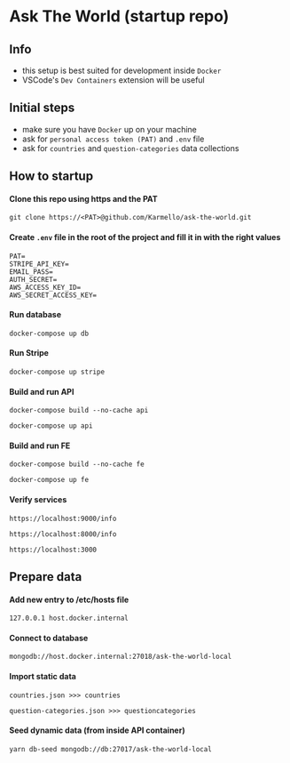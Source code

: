 # Ask The World (startup repo)

## Info

- this setup is best suited for development inside `Docker`
- VSCode's `Dev Containers` extension will be useful

## Initial steps

- make sure you have `Docker` up on your machine
- ask for `personal access token (PAT)` and `.env` file
- ask for `countries` and `question-categories` data collections

## How to startup

#### Clone this repo using https and the PAT

```
git clone https://<PAT>@github.com/Karmello/ask-the-world.git
```

#### Create `.env` file in the root of the project and fill it in with the right values

```
PAT=
STRIPE_API_KEY=
EMAIL_PASS=
AUTH_SECRET=
AWS_ACCESS_KEY_ID=
AWS_SECRET_ACCESS_KEY=
```

#### Run database

```
docker-compose up db
```

#### Run Stripe

```
docker-compose up stripe
```

#### Build and run API

```
docker-compose build --no-cache api
```

```
docker-compose up api
```

#### Build and run FE

```
docker-compose build --no-cache fe
```

```
docker-compose up fe
```

#### Verify services

```
https://localhost:9000/info
```

```
https://localhost:8000/info
```

```
https://localhost:3000
```
## Prepare data

#### Add new entry to /etc/hosts file

```
127.0.0.1 host.docker.internal
```

#### Connect to database

```
mongodb://host.docker.internal:27018/ask-the-world-local
```

#### Import static data

```
countries.json >>> countries
```

```
question-categories.json >>> questioncategories
```

#### Seed dynamic data (from inside API container)

```
yarn db-seed mongodb://db:27017/ask-the-world-local
```
